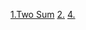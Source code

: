[1.Two Sum](https://github.com/ArcShahi/YeetCode/blob/main/Solutions/1.cpp)
[2.](https://github.com/ArcShahi/YeetCode/blob/main/Solutions/1.cpp)
[4.](https://github.com/ArcShahi/YeetCode/blob/main/Solutions/1.cpp)